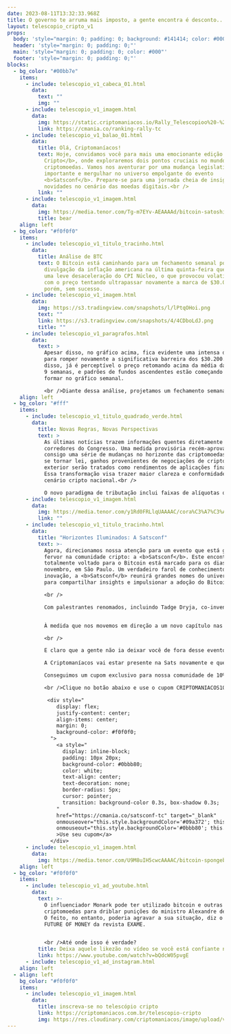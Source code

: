 ```yaml
---
date: 2023-08-11T13:32:33.968Z
title: O governo te arruma mais imposto, a gente encontra é desconto...
layout: telescopio_cripto_v1
props:
  body: 'style="margin: 0; padding: 0; background: #141414; color: #000"'
  header: 'style="margin: 0; padding: 0;"'
  main: 'style="margin: 0; padding: 0; color: #000"'
  footer: 'style="margin: 0; padding: 0;"'
blocks:
  - bg_color: "#00bb7e"
    items:
      - include: telescopio_v1_cabeca_01.html
        data:
          text: ""
          img: ""
      - include: telescopio_v1_imagem.html
        data:
          img: https://static.criptomaniacos.io/Rally_Telescopioo%20-%20Copia.png
          link: https://cmania.co/ranking-rally-tc
      - include: telescopio_v1_balao_01.html
        data:
          title: Olá, Criptomaníacos!
          text: Hoje, convidamos você para mais uma emocionante edição do <b>Telescópio
            Cripto</b>, onde exploraremos dois pontos cruciais no mundo das
            criptomoedas. Vamos nos aventurar por uma mudança legislativa
            importante e mergulhar no universo empolgante do evento
            <b>Satsconf</b>. Prepare-se para uma jornada cheia de insights e
            novidades no cenário das moedas digitais.<br />
          link: ""
      - include: telescopio_v1_imagem.html
        data:
          img: https://media.tenor.com/Tg-m7EYv-AEAAAAd/bitcoin-satoshi.gif
          title: bear
    align: left
  - bg_color: "#f0f0f0"
    items:
      - include: telescopio_v1_titulo_tracinho.html
        data:
          title: Análise de BTC
          text: O Bitcoin está caminhando para um fechamento semanal positivo após a
            divulgação da inflação americana na última quinta-feira que mostrou
            uma leve desaceleração do CPI Núcleo, o que provocou volatilidade
            com o preço tentando ultrapassar novamente a marca de $30.000,
            porém, sem sucesso.
      - include: telescopio_v1_imagem.html
        data:
          img: https://s3.tradingview.com/snapshots/l/lPtqOHoi.png
          text: ""
          link: https://s3.tradingview.com/snapshots/4/4CDboLdJ.png
          title: ""
      - include: telescopio_v1_paragrafos.html
        data:
          text: >
            Apesar disso, no gráfico acima, fica evidente uma intensa disputa
            para romper novamente a significativa barreira dos $30.200. Além
            disso, já é perceptível o preço retomando acima da média das últimas
            9 semanas, e padrões de fundos ascendentes estão começando a se
            formar no gráfico semanal.

            <br />Diante dessa análise, projetamos um fechamento semanal positivo com poucas alterações nas cotações. Por outro lado, a perspectiva pode se tornar ainda mais positiva caso o preço ganhe impulso durante o período final da vela semanal e seja capaz de superar a resistência até então apresentada.
    align: left
  - bg_color: "#fff"
    items:
      - include: telescopio_v1_titulo_quadrado_verde.html
        data:
          title: Novas Regras, Novas Perspectivas
          text: >
            As últimas notícias trazem informações quentes diretamente dos
            corredores do Congresso. Uma medida provisória recém-aprovada traz
            consigo uma série de mudanças no horizonte das criptomoedas. Se isso
            se tornar lei, ganhos provenientes de negociações de criptomoedas no
            exterior serão tratados como rendimentos de aplicações financeiras.
            Essa transformação visa trazer maior clareza e conformidade ao
            cenário cripto nacional.<br />

            O novo paradigma de tributação inclui faixas de alíquotas que abrangem desde 0%, para rendimentos até R$ 6 mil anuais, até 22,5%, para ganhos superiores a R$ 50 mil por ano. Embora essa mudança traga maior previsibilidade para os investidores, algumas dúvidas ainda pairam no ar. Como essas regras se aplicam a diferentes tipos de carteiras e operações? A resposta a essas perguntas moldará o futuro das negociações cripto em solo brasileiro.<br />
      - include: telescopio_v1_imagem.html
        data:
          img: https://media.tenor.com/y1Rd0FRLlqUAAAAC/cora%C3%A7%C3%A3o-heart.gif
          link: ""
      - include: telescopio_v1_titulo_tracinho.html
        data:
          title: "Horizontes Iluminados: A Satsconf"
          text: >-
            Agora, direcionamos nossa atenção para um evento que está gerando
            fervor na comunidade cripto: a <b>Satsconf</b>. Este encontro
            totalmente voltado para o Bitcoin está marcado para os dias 2 a 5 de
            novembro, em São Paulo. Um verdadeiro farol de conhecimento e
            inovação, a <b>Satsconf</b> reunirá grandes nomes do universo cripto
            para compartilhar insights e impulsionar a adoção do Bitcoin.<br />

            <br />

            Com palestrantes renomados, incluindo Tadge Dryja, co-inventor da <b>Lightning Network</b>, a <b>Satsconf</b> será um mergulho profundo nas possibilidades do Bitcoin e seu papel libertário em constante evolução. À medida que as mudanças fiscais se desenrolam, eventos como este fornecem um espaço para discussões enriquecedoras, aprendizado mútuo e colaboração, pavimentando o caminho para a adoção e compreensão mais amplas.<br />


            À medida que nos movemos em direção a um novo capítulo nas criptomoedas brasileiras, é essencial se manter informado e engajado. As mudanças regulatórias estão moldando um cenário mais sombrio, enquanto eventos como a <b>Satsconf</b> oferecem o palco perfeito para a troca de ideias e insights. Estamos em uma jornada emocionante, e cada passo nos aproxima de uma compreensão mais profunda e ampla do mundo cripto.<br />

            <br />

            E claro que a gente não ia deixar você de fora desse evento “only BTC”.

            A Criptomaníacos vai estar presente na Sats novamente e queremos te encontrar por lá.

            Conseguimos um cupom exclusivo para nossa comunidade de 10%. Bacana, né?

            <br />Clique no botão abaixo e use o cupom CRIPTOMANIACOS10

             <div style="
                display: flex;
                justify-content: center;
                align-items: center;
                margin: 0;
                background-color: #f0f0f0;
              ">
                <a style="
                  display: inline-block;
                  padding: 10px 20px;
                  background-color: #0bbb80;
                  color: white;
                  text-align: center;
                  text-decoration: none;
                  border-radius: 5px;
                  cursor: pointer;
                  transition: background-color 0.3s, box-shadow 0.3s;
                "
                href="https://cmania.co/satsconf-tc" target="_blank"
                onmouseover="this.style.backgroundColor='#09a372'; this.style.boxShadow='0 0 5px rgba(0, 0, 0, 0.3)';"
                onmouseout="this.style.backgroundColor='#0bbb80'; this.style.boxShadow='none';"
                >Use seu cupom</a>
              </div>
      - include: telescopio_v1_imagem.html
        data:
          img: https://media.tenor.com/U9M8uIH5cwcAAAAC/bitcoin-spongebob.gif
    align: left
  - bg_color: "#f0f0f0"
    items:
      - include: telescopio_v1_ad_youtube.html
        data:
          text: >-
            O influenciador Monark pode ter utilizado bitcoin e outras
            criptomoedas para driblar punições do ministro Alexandre de Moraes.
            O feito, no entanto, poderia agravar a sua situação, diz o portal
            FUTURE OF MONEY da revista EXAME. 


            <br />Até onde isso é verdade?
          title: Deixa aquele likezão no vídeo se você está confiante no BTC!
          link: https://www.youtube.com/watch?v=bQdcW05pvgE
      - include: telescopio_v1_ad_instagram.html
    align: left
  - align: left
    bg_color: "#f0f0f0"
    items:
      - include: telescopio_v1_imagem.html
        data:
          title: inscreva-se no telescópio cripto
          link: https://criptomaniacos.com.br/telescopio-cripto
          img: https://res.cloudinary.com/criptomaniacos/image/upload/v1662133224/telescopio/inscreva-se-telescopio.png
---
```

